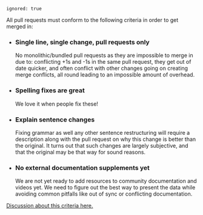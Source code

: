 ```
ignored: true
```


All pull requests must conform to the following criteria in order to get merged in:

- ### Single line, single change, pull requests only
	No monolithic/bundled pull requests as they are impossible to merge in due to: conflicting +1s and -1s in the same pull request, they get out of date quicker, and often conflict with other changes going on creating merge conflicts, all round leading to an impossible amount of overhead.

- ### Spelling fixes are great
	We love it when people fix these!

- ### Explain sentence changes
	Fixing grammar as well any other sentence restructuring will require a description along with the pull request on why this change is better than the original. It turns out that such changes are largely subjective, and that the original may be that way for sound reasons.

- ### No external documentation supplements yet
	We are not yet ready to add resources to community documentation and videos yet. We need to figure out the best way to present the data while avoiding common pitfalls like out of sync or conflicting documentation.

[Discussion about this criteria here.](https://github.com/docpad/documentation/issues/63)
